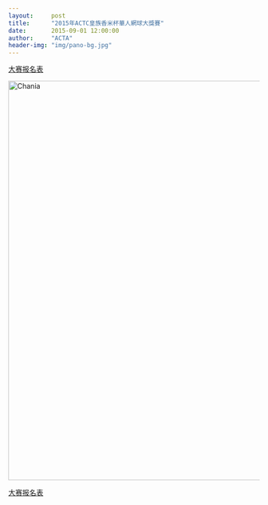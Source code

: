 ```yaml
---
layout:     post
title:      "2015年ACTC皇族香米杯華人網球大獎賽"
date:       2015-09-01 12:00:00
author:     "ACTA"
header-img: "img/pano-bg.jpg"
---
```


<a href="http://acta.net.au/0.register/" class="btn btn-success btn-lg btn-block active"> 大赛报名表 </a>

<div class="container">
    <img class="img-responsive" src="{{ site.baseurl }}/img/2015-poster.jpg" alt="Chania" width="800" />
</div>

<a href="http://acta.net.au/0.register/" class="btn btn-success btn-lg btn-block active"> 大赛报名表 </a>
